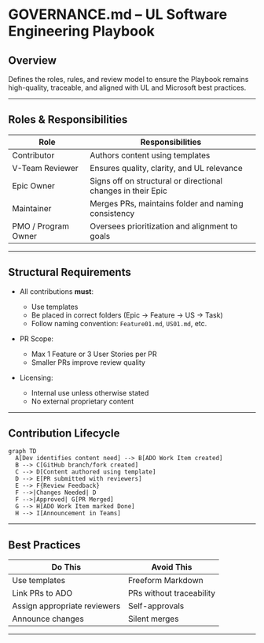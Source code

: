 
# GOVERNANCE.md – UL Software Engineering Playbook

## Overview
Defines the roles, rules, and review model to ensure the Playbook remains high-quality, traceable, and aligned with UL and Microsoft best practices.

---

## Roles & Responsibilities

| Role               | Responsibilities |
|--------------------|------------------|
| Contributor        | Authors content using templates |
| V-Team Reviewer    | Ensures quality, clarity, and UL relevance |
| Epic Owner         | Signs off on structural or directional changes in their Epic |
| Maintainer         | Merges PRs, maintains folder and naming consistency |
| PMO / Program Owner| Oversees prioritization and alignment to goals |

---

## Structural Requirements

- All contributions **must**:
  - Use templates
  - Be placed in correct folders (Epic → Feature → US → Task)
  - Follow naming convention: `Feature01.md`, `US01.md`, etc.

- PR Scope:
  - Max 1 Feature or 3 User Stories per PR
  - Smaller PRs improve review quality

- Licensing:
  - Internal use unless otherwise stated
  - No external proprietary content

---

## Contribution Lifecycle

```mermaid
graph TD
  A[Dev identifies content need] --> B[ADO Work Item created]
  B --> C[GitHub branch/fork created]
  C --> D[Content authored using template]
  D --> E[PR submitted with reviewers]
  E --> F{Review Feedback}
  F -->|Changes Needed| D
  F -->|Approved| G[PR Merged]
  G --> H[ADO Work Item marked Done]
  H --> I[Announcement in Teams]
```

---

## Best Practices

| Do This | Avoid This |
|---------|------------|
| Use templates | Freeform Markdown |
| Link PRs to ADO | PRs without traceability |
| Assign appropriate reviewers | Self-approvals |
| Announce changes | Silent merges |

---
